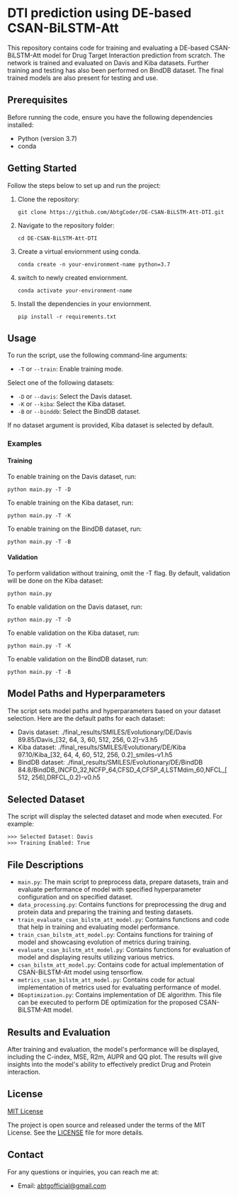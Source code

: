 

# DTI prediction using DE-based CSAN-BiLSTM-Att 

This repository contains code for training and evaluating a DE-based CSAN-BiLSTM-Att model for Drug Target Interaction prediction from scratch. The network is trained and evaluated on Davis and Kiba datasets. Further training and testing has also been performed on BindDB dataset. The final trained models are also present for testing and use.

## Prerequisites

Before running the code, ensure you have the following dependencies installed:

- Python (version 3.7)
- conda

## Getting Started

Follow the steps below to set up and run the project:

1. Clone the repository:
   ```shell
   git clone https://github.com/AbtgCoder/DE-CSAN-BiLSTM-Att-DTI.git
   ```

2. Navigate to the repository folder:
   ```shell
   cd DE-CSAN-BiLSTM-Att-DTI
   ```

3. Create a virtual enviornment using conda.
   ```shell
   conda create -n your-environment-name python=3.7
   ```

4. switch to newly created enviornment.
   ```shell
   conda activate your-environment-name
   ```

5. Install the dependencies in your enviornment.
   ```shell
   pip install -r requirements.txt
   ```


## Usage

To run the script, use the following command-line arguments:

- `-T` or `--train`: Enable training mode.

Select one of the following datasets:

- `-D` or `--davis`: Select the Davis dataset.
- `-K` or `--kiba`: Select the Kiba dataset.
- `-B` or `--binddb`: Select the BindDB dataset.

If no dataset argument is provided, Kiba dataset is selected by default.


### Examples

#### Training

To enable training on the Davis dataset, run:

```shell
python main.py -T -D
```

To enable training on the Kiba dataset, run:
```shell
python main.py -T -K
```

To enable training on the BindDB dataset, run:
```shell
python main.py -T -B
```

#### Validation
To perform validation without training, omit the -T flag. By default, validation will be done on the Kiba dataset:
```shell
python main.py
```

To enable validation on the Davis dataset, run:

```shell
python main.py -T -D
```

To enable validation on the Kiba dataset, run:
```shell
python main.py -T -K
```

To enable validation on the BindDB dataset, run:
```shell
python main.py -T -B
```

## Model Paths and Hyperparameters
The script sets model paths and hyperparameters based on your dataset selection. Here are the default paths for each dataset:

- Davis dataset: ./final_results/SMILES/Evolutionary/DE/Davis 89.85/Davis_[32, 64, 3, 60, 512, 256, 0.2]-v3.h5
- Kiba dataset: ./final_results/SMILES/Evolutionary/DE/Kiba 97.10/Kiba_[32, 64, 4, 60, 512, 256, 0.2]_smiles-v1.h5
- BindDB dataset: ./final_results/SMILES/Evolutionary/DE/BindDB 84.8/BindDB_(NCFD_32,NCFP_64,CFSD_4,CFSP_4,LSTMdim_60,NFCL_[512, 256],DRFCL_0.2)-v0.h5

## Selected Dataset
The script will display the selected dataset and mode when executed. For example:
```shell
>>> Selected Dataset: Davis
>>> Training Enabled: True
```

## File Descriptions

- `main.py`: The main script to preprocess data, prepare datasets, train and evaluate performance of model with specified hyperparameter configuration and on specified dataset.
- `data_processing.py`: Contains functions for preprocessing the drug and protein data and preparing the training and testing datasets.
- `train_evaluate_csan_bilstm_att_model.py`: Contains functions and code that help in training and evaluating model performance.
- `train_csan_bilstm_att_model.py`: Contains functions for training of model and showcasing evolution of metrics during training.
- `evaluate_csan_bilstm_att_model.py`: Contains functions for evaluation of model and displaying results utilizing various metrics.
- `csan_bilstm_att_model.py`: Contains code for actual implementation of CSAN-BiLSTM-Att model using tensorflow.
- `metrics_csan_bilstm_att_model.py`: Contains code for actual implementation of metrics used for evaluating performance of model.
- `DEoptimization.py`: Contains implementation of DE algorithm. This file can be executed to perform DE optimization for the proposed CSAN-BiLSTM-Att model.

## Results and Evaluation

After training and evaluation, the model's performance will be displayed, including the C-index, MSE, R2m, AUPR and QQ plot. The results will give insights into the model's ability to effectively predict Drug and Protein interaction.

## License

[MIT License](LICENSE.txt)

The project is open source and released under the terms of the MIT License. See the [LICENSE](LICENSE.txt) file for more details.

## Contact

For any questions or inquiries, you can reach me at:
- Email:  [abtgofficial@gmail.com](mailto:abtgofficial@gmail.com)

